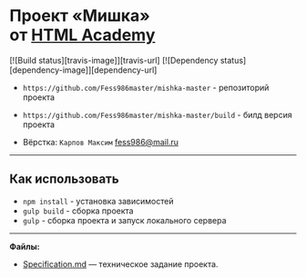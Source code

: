 # Проект «Мишка» от [HTML Academy](https://htmlacademy.ru/)
[![Build status][travis-image]][travis-url] [![Dependency status][dependency-image]][dependency-url]

* `https://github.com/Fess986master/mishka-master` - репозиторий проекта

* `https://github.com/Fess986master/mishka-master/build` - билд версия проекта

* Вёрстка: `Карпов Максим` <fess986@mail.ru>

---

## Как использовать

* `npm install` - установка зависимостей
* `gulp build` - сборка проекта
* `gulp` - сборка проекта и запуск локального сервера

---

**Файлы:**

- [Specification.md](Specification.md) — техническое задание проекта.
